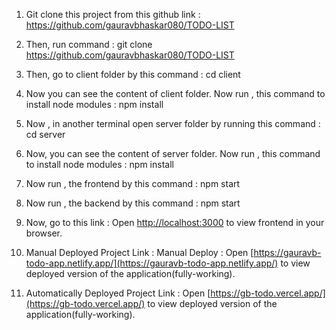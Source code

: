 1. Git clone this project from this github link : https://github.com/gauravbhaskar080/TODO-LIST

2. Then, run command : git clone https://github.com/gauravbhaskar080/TODO-LIST

3. Then, go to client folder by this command : cd client 

4. Now you can see the content of client folder. Now run , this command to install node modules : npm install 

5. Now , in another terminal open server folder by running this command : cd server 

6. Now, you can see the content of server folder. Now run , this command to install node modules : npm install 

7. Now run , the frontend by this command : npm start 

8. Now run , the backend by this command : npm start 

9. Now, go to this link  :
Open [http://localhost:3000](http://localhost:3000) to view frontend in your browser.

10. Manual Deployed Project Link :
    Manual Deploy : Open [https://gauravb-todo-app.netlify.app/](https://gauravb-todo-app.netlify.app/) to view deployed version of the application(fully-working).

11. Automatically Deployed Project Link : Open [https://gb-todo.vercel.app/](https://gb-todo.vercel.app/) to view deployed version of the application(fully-working).


